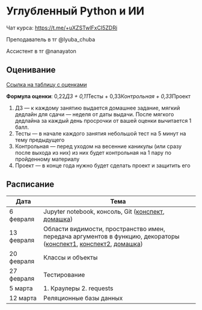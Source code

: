 # Углубленный Python и ИИ

Чат курса: https://t.me/+uXZSTwlFxCI5ZDRi

Преподаватель в тг @lyuba_chuba

Ассистент в тг @nanayaton

## Оценивание
[Ссылка на таблицу с оценками](https://docs.google.com/spreadsheets/d/1J-tSnW0R092I_u_9MDOSmEFTWImDwA_l80bWrVV-0SU/edit?usp=sharing)

**Формула оценки**: 0,22*ДЗ + 0,11*Тесты + 0,33*Контрольная + 0,33*Проект
1. ДЗ — к каждому занятию выдается домашнее задание, мягкий дедлайн для сдачи — неделя от даты выдачи. После мягкого дедлайна за каждый день просрочки от вашей оценки вычитается 1 балл.
2. Тесты — в начале каждого занятия небольшой тест на 5 минут на тему предыдущего
3. Контрольная — перед уходом на весенние каникулы (или сразу после выхода из них) из них будет контрольная на 1 пару по пройденному материалу
4. Проект — в конце года нужно будет сделать проект и защитить его

## Расписание

| Дата       | Тема                                                                                                             |
|------------|------------------------------------------------------------------------------------------------------------------|
| 6 февраля  | Jupyter notebook, консоль, Git ([конспект](intro/cmd_and_git_cheetsheet.ipynb), [домашка](intro/homework1.ipynb))                                                        |
| 13 февраля  | Области видимости, пространство имен, передача аргументов в функцию, декораторы ([конспект1](functions/01_1.ipynb), [конспект2](functions/01_2.ipynb), [домашка](functions/homework2.ipynb)) |
| 20 февраля | Классы и объекты|
| 27 февраля | Тестирование                                                                                                     |
| 5 марта    | 1. Краулеры 2. requests                                                                                          |
| 12 марта    | Реляционные базы данных                                                                                          |


